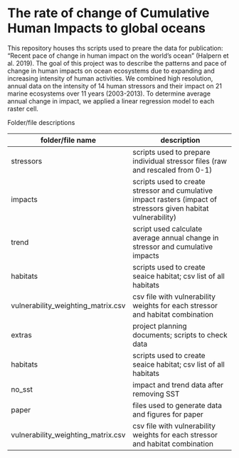 # The rate of change of Cumulative Human Impacts to global oceans

This repository houses ths scripts used to preare the data for publication: “Recent pace of change in human impact on the world’s ocean” (Halpern et al. 2019). The goal of this project was to describe the patterns and pace of change in human impacts on ocean ecosystems due to expanding and increasing intensity of human activities. We combined high resolution, annual data on the intensity of 14 human stressors and their impact on 21 marine ecosystems over 11 years (2003-2013).  To determine average annual change in impact, we applied a linear regression model to each raster cell.

Folder/file descriptions

folder/file name     |  description    
--------------- | -------------------
stressors       | scripts used to prepare individual stressor files (raw and rescaled from 0-1)
impacts         | scripts used to create stressor and cumulative impact rasters (impact of stressors given habitat vulnerability)
trend           | script used calculate average annual change in stressor and cumulative impacts
habitats        | scripts used to create seaice habitat; csv list of all habitats
vulnerability_weighting_matrix.csv | csv file with vulnerability weights for each stressor and habitat combination
extras          | project planning documents; scripts to check data
habitats        | scripts used to create seaice habitat; csv list of all habitats
no_sst         | impact and trend data after removing SST
paper    | files used to generate data and figures for paper
vulnerability_weighting_matrix.csv | csv file with vulnerability weights for each stressor and habitat combination



